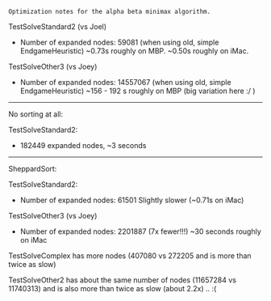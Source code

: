     Optimization notes for the alpha beta minimax algorithm.

TestSolveStandard2 (vs Joel)

- Number of expanded nodes: 59081 (when using old, simple EndgameHeuristic)
  ~0.73s roughly on MBP.
  ~0.50s roughly on iMac.

TestSolveOther3 (vs Joey)

- Number of expanded nodes: 14557067 (when using old, simple EndgameHeuristic)
  ~156 - 192 s roughly on MBP (big variation here :/ )

---

No sorting at all:

TestSolveStandard2:

- 182449 expanded nodes, ~3 seconds

---

SheppardSort:

TestSolveStandard2:

- Number of expanded nodes: 61501
  Slightly slower (~0.71s on iMac)

TestSolveOther3 (vs Joey)

- Number of expanded nodes: 2201887 (7x fewer!!!)
  ~30 seconds roughly on iMac

TestSolveComplex has more nodes (407080 vs 272205 and is more than twice as slow)

TestSolveOther2 has about the same number of nodes (11657284 vs 11740313) and is also more than twice as slow (about 2.2x) .. :(
